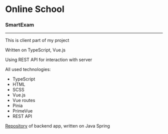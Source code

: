 # Online School

### SmartExam

---

This is client part of my project

Written on TypeScript, Vue.js

Using REST API for interaction with server

All used technologies:

- TypeScript
- HTML
- SCSS
- Vue.js
- Vue routes
- Pinia
- PrimeVue
- REST API

[Repository](https://github.com/gl4zis/Online_school_backend)
of backend app, written on Java Spring